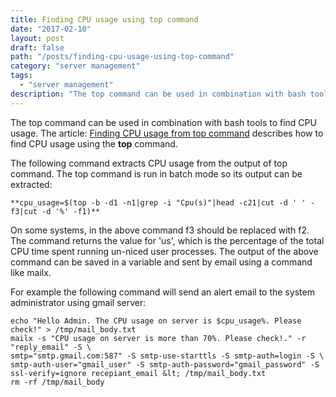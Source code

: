 ```yaml
---
title: Finding CPU usage using top command
date: "2017-02-10"
layout: post
draft: false
path: "/posts/finding-cpu-usage-using-top-command"
category: "server management"
tags:
  - "server management"
description: "The top command can be used in combination with bash tools to find CPU usage. The article: [Finding CPU usage from top command](https://askubuntu.com/questions/68741/finding-cpu-usage-from-top-command/687%2054#68754) describes how to find CPU usage using the **top** command."
---
```


The top command can be used in combination with bash tools to find CPU usage. The article: [Finding CPU usage from top command](https://askubuntu.com/questions/68741/finding-cpu-usage-from-top-command/687%2054#68754) describes how to find CPU usage using the **top** command.

The following command extracts CPU usage from the output of top command. The top command is run in batch mode so its output can be extracted:

```
**cpu_usage=$(top -b -d1 -n1|grep -i "Cpu(s)"|head -c21|cut -d ' ' -f3|cut -d '%' -f1)**
```

On some systems, in the above command f3 should be replaced with f2. The command returns the value for 'us', which is the percentage of the total CPU time spent running un-niced user processes. The output of the above command can be saved in a variable and sent by email using a command like mailx.

For example the following command will send an alert email to the system administrator using gmail server:

```
echo "Hello Admin. The CPU usage on server is $cpu_usage%. Please check!" > /tmp/mail_body.txt
mailx -s "CPU usage on server is more than 70%. Please check!." -r "reply_email" -S \
smtp="smtp.gmail.com:587" -S smtp-use-starttls -S smtp-auth=login -S \
smtp-auth-user="gmail_user" -S smtp-auth-password="gmail_password" -S ssl-verify=ignore recepiant_email &lt; /tmp/mail_body.txt
rm -rf /tmp/mail_body
```
